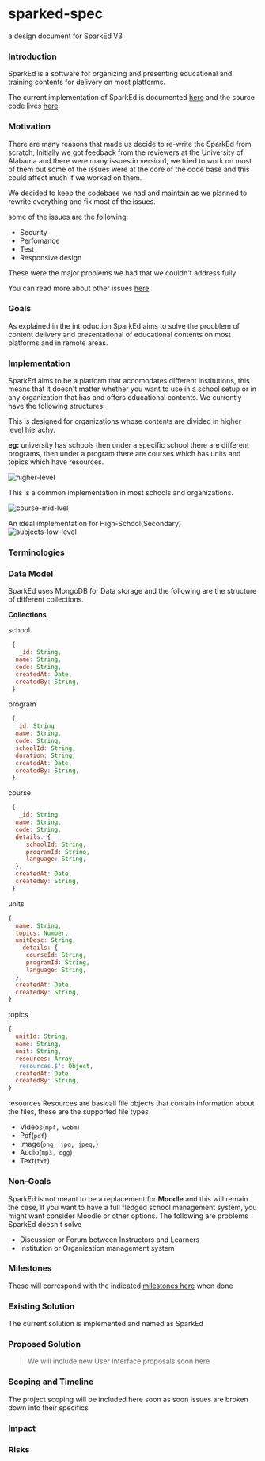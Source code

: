 # sparked-spec

a design document for SparkEd V3

### Introduction

SparkEd is a software for organizing and presenting educational and training contents for delivery on most platforms.  

The current implementation of SparkEd is documented [here](https://sparkeduab.github.io/sparked-manual/) and the source code lives [here](https://github.com/SparkEdUAB/SparkEd).

### Motivation

There are many reasons that made us decide to re-write the SparkEd from scratch, Initially we got feedback from the reviewers at the University of Alabama and there were many issues in version1, we tried to work on most of them but some of the issues were at the core of the code base and this could affect much if we worked on them.  

We decided to keep the codebase we had and maintain as we planned to rewrite everything and fix most of the issues.

some of the issues are the following:

- Security
- Perfomance
- Test
- Responsive design

These were the major problems we had that we couldn't address fully

You can read more about other issues [here](https://docs.google.com/document/d/1yZQWqh9KWtOeGHgNknNGzYQCEZku9Ml2vPPExvn4PvA/edit?usp=sharing)


### Goals

As explained in the introduction SparkEd aims to solve the prooblem of content delivery and presentational of educational contents on most platforms and in remote areas.



### Implementation
 
SparkEd aims to be a platform that accomodates different institutions, this means that it doesn't matter whether you want to use in a school setup or in any organization that has and offers educational contents.
We currently have the following structures:

This is designed for organizations whose contents are divided in higher level hierachy.  

**eg:** university has schools then under a specific school there are different programs, then under a program there are courses which has units and topics which have resources.

![higher-level](https://sparkeduab.github.io/sparked-manual/docs/assets/school10.png)

This is a common implementation in most schools and organizations.   

![course-mid-lvel](https://sparkeduab.github.io/sparked-manual/docs/assets/school11.png)

An ideal implementation for High-School(Secondary)   
![subjects-low-level](https://sparkeduab.github.io/sparked-manual/docs/assets/school12.png)  


### Terminologies


### Data Model 

SparkEd uses MongoDB for Data storage and the following are the structure of different collections.

**Collections**

school 
```js
 {
   _id: String,
  name: String,
  code: String,
  createdAt: Date,
  createdBy: String,
 }

```
program
```js
 {
  _id: String
  name: String,
  code: String,
  schoolId: String,
  duration: String,
  createdAt: Date,
  createdBy: String,
 }

```
course
```js
 {
   _id: String
  name: String,
  code: String,
  details: {
     schoolId: String,
     programId: String,
     language: String,
  },
  createdAt: Date,
  createdBy: String,
 }
```

units

```js
{
  name: String,
  topics: Number,
  unitDesc: String,
    details: {
     courseId: String,
     programId: String,
     language: String,
  },
  createdAt: Date,
  createdBy: String,
}

```

topics

```js
{
  unitId: String,
  name: String,
  unit: String,
  resources: Array,
  'resources.$': Object,
  createdAt: Date,
  createdBy: String,
}
```
resources
Resources are basicall file objects that contain information about the files, these are the supported file types
- Videos(`mp4, webm`)
- Pdf(`pdf`)
- Image(`png, jpg, jpeg,`)
- Audio(`mp3, ogg`)
- Text(`txt`)


### Non-Goals

SparkEd is not meant to be a replacement for **Moodle** and this will remain the case, If you want to have a full fledged school management system, you might want consider Moodle or other options. 
The following are problems SparkEd doesn't solve  
- Discussion or Forum between Instructors and Learners
- Institution or Organization management system


### Milestones 
These will correspond with the indicated [milestones here](https://github.com/SparkEdUAB/sparked3.0-spec/milestones) when done


### Existing Solution

The current solution is implemented and named as SparkEd


### Proposed Solution 
> We will include new User Interface proposals soon here






### Scoping and Timeline

The project scoping will be included here soon as soon issues are broken down into their specifics


### Impact 


### Risks
